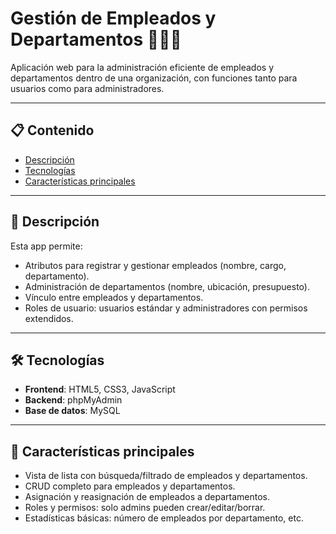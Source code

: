 # Gestión de Empleados y Departamentos 🧑‍💼🏢

Aplicación web para la administración eficiente de empleados y departamentos dentro de una organización, con funciones tanto para usuarios como para administradores.

---

## 📋 Contenido

- [Descripción](#descripción)
- [Tecnologías](#tecnologías)
- [Características principales
  ](#características-principales)

---

## 🧐 Descripción

Esta app permite:

- Atributos para registrar y gestionar empleados (nombre, cargo, departamento).
- Administración de departamentos (nombre, ubicación, presupuesto).
- Vínculo entre empleados y departamentos.
- Roles de usuario: usuarios estándar y administradores con permisos extendidos.

---

## 🛠️ Tecnologías

- **Frontend**: HTML5, CSS3, JavaScript
- **Backend**: phpMyAdmin
- **Base de datos**: MySQL

---

## 🌟 Características principales

- Vista de lista con búsqueda/filtrado de empleados y departamentos.
- CRUD completo para empleados y departamentos.
- Asignación y reasignación de empleados a departamentos.
- Roles y permisos: solo admins pueden crear/editar/borrar.
- Estadísticas básicas: número de empleados por departamento, etc.
